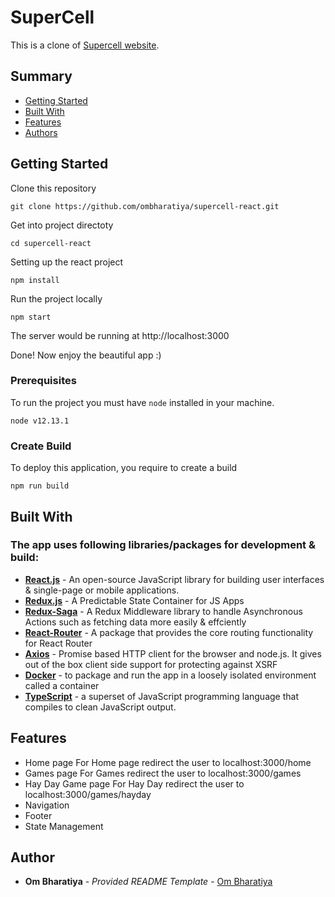# SuperCell

This is a clone of [Supercell website](https://supercell.com/en/).

## Summary

  - [Getting Started](#getting-started)
  - [Built With](#built-with)
  - [Features](#features)
  - [Authors](#authors)

## Getting Started

Clone this repository
```
git clone https://github.com/ombharatiya/supercell-react.git
```

Get into project directoty
```
cd supercell-react
```

Setting up the react project 
```
npm install
```
Run the project locally
```
npm start
```

The server would be running at http://localhost:3000

Done! Now enjoy the beautiful app :)


### Prerequisites

To run the project you must have `node` installed in your machine.

    node v12.13.1

### Create Build

To deploy this application, you require to create a build
```
npm run build
```

## Built With

### The app uses following libraries/packages for development & build:

- **[React.js](https://reactjs.org/)** - An open-source JavaScript library for building user interfaces & single-page or mobile applications.
- **[Redux.js](https://redux.js.org/)** - A Predictable State Container for JS Apps
- **[Redux-Saga](https://redux-saga.js.org/)** - A Redux Middleware library to handle Asynchronous Actions such as fetching data more easily & effciently
- **[React-Router](https://www.npmjs.com/package/react-router)** - A package that provides the core routing functionality for React Router
- **[Axios](https://www.npmjs.com/package/axios)** - Promise based HTTP client for the browser and node.js. It gives out of the box client side support for protecting against XSRF
- **[Docker](https://www.docker.com/)** - to package and run the app in a loosely isolated environment called a container
- **[TypeScript](https://github.com/Microsoft/TypeScript)** - a superset of JavaScript programming language that compiles to clean JavaScript output.


## Features

- Home page
  For Home page redirect the user to localhost:3000/home
- Games page
  For Games redirect the user to localhost:3000/games
- Hay Day Game page
  For Hay Day redirect the user to localhost:3000/games/hayday
- Navigation
- Footer
- State Management


## Author

  - **Om Bharatiya** - *Provided README Template* -
    [Om Bharatiya](https://github.com/ombharatiya)
